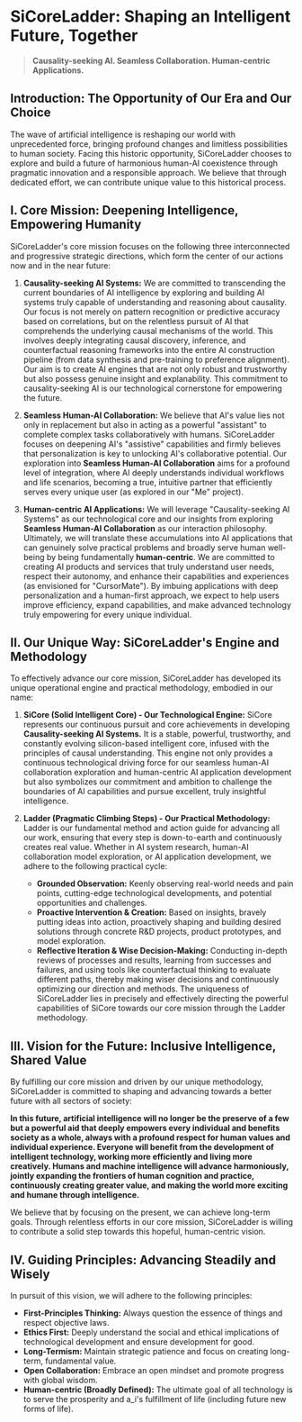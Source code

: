 # SiCoreLadder: Shaping an Intelligent Future, Together

> **Causality-seeking AI. Seamless Collaboration. Human-centric Applications.**


## Introduction: The Opportunity of Our Era and Our Choice

The wave of artificial intelligence is reshaping our world with unprecedented force, bringing profound changes and limitless possibilities to human society. Facing this historic opportunity, SiCoreLadder chooses to explore and build a future of harmonious human-AI coexistence through pragmatic innovation and a responsible approach. We believe that through dedicated effort, we can contribute unique value to this historical process.

## I. Core Mission: Deepening Intelligence, Empowering Humanity

SiCoreLadder's core mission focuses on the following three interconnected and progressive strategic directions, which form the center of our actions now and in the near future:

1.  **Causality-seeking AI Systems:**
    We are committed to transcending the current boundaries of AI intelligence by exploring and building AI systems truly capable of understanding and reasoning about causality. Our focus is not merely on pattern recognition or predictive accuracy based on correlations, but on the relentless pursuit of AI that comprehends the underlying causal mechanisms of the world. This involves deeply integrating causal discovery, inference, and counterfactual reasoning frameworks into the entire AI construction pipeline (from data synthesis and pre-training to preference alignment). Our aim is to create AI engines that are not only robust and trustworthy but also possess genuine insight and explanability. This commitment to causality-seeking AI is our technological cornerstone for empowering the future.

2.  **Seamless Human-AI Collaboration:**
    We believe that AI's value lies not only in replacement but also in acting as a powerful "assistant" to complete complex tasks collaboratively with humans. SiCoreLadder focuses on deepening AI's "assistive" capabilities and firmly believes that personalization is key to unlocking AI's collaborative potential. Our exploration into **Seamless Human-AI Collaboration** aims for a profound level of integration, where AI deeply understands individual workflows and life scenarios, becoming a true, intuitive partner that efficiently serves every unique user (as explored in our "Me" project).

3.  **Human-centric AI Applications:**
    We will leverage "Causality-seeking AI Systems" as our technological core and our insights from exploring **Seamless Human-AI Collaboration** as our interaction philosophy. Ultimately, we will translate these accumulations into AI applications that can genuinely solve practical problems and broadly serve human well-being by being fundamentally **human-centric**. We are committed to creating AI products and services that truly understand user needs, respect their autonomy, and enhance their capabilities and experiences (as envisioned for "CursorMate"). By imbuing applications with deep personalization and a human-first approach, we expect to help users improve efficiency, expand capabilities, and make advanced technology truly empowering for every unique individual.

## II. Our Unique Way: SiCoreLadder's Engine and Methodology

To effectively advance our core mission, SiCoreLadder has developed its unique operational engine and practical methodology, embodied in our name:

1.  **SiCore (Solid Intelligent Core) - Our Technological Engine:**
    SiCore represents our continuous pursuit and core achievements in developing **Causality-seeking AI Systems.** It is a stable, powerful, trustworthy, and constantly evolving silicon-based intelligent core, infused with the principles of causal understanding. This engine not only provides a continuous technological driving force for our seamless human-AI collaboration exploration and human-centric AI application development but also symbolizes our commitment and ambition to challenge the boundaries of AI capabilities and pursue excellent, truly insightful intelligence.

2.  **Ladder (Pragmatic Climbing Steps) - Our Practical Methodology:**
    Ladder is our fundamental method and action guide for advancing all our work, ensuring that every step is down-to-earth and continuously creates real value. Whether in AI system research, human-AI collaboration model exploration, or AI application development, we adhere to the following practical cycle:
    *   **Grounded Observation:** Keenly observing real-world needs and pain points, cutting-edge technological developments, and potential opportunities and challenges.
    *   **Proactive Intervention & Creation:** Based on insights, bravely putting ideas into action, proactively shaping and building desired solutions through concrete R&D projects, product prototypes, and model exploration.
    *   **Reflective Iteration & Wise Decision-Making:** Conducting in-depth reviews of processes and results, learning from successes and failures, and using tools like counterfactual thinking to evaluate different paths, thereby making wiser decisions and continuously optimizing our direction and methods.
    The uniqueness of SiCoreLadder lies in precisely and effectively directing the powerful capabilities of SiCore towards our core mission through the Ladder methodology.

## III. Vision for the Future: Inclusive Intelligence, Shared Value

By fulfilling our core mission and driven by our unique methodology, SiCoreLadder is committed to shaping and advancing towards a better future with all sectors of society:

**In this future, artificial intelligence will no longer be the preserve of a few but a powerful aid that deeply empowers every individual and benefits society as a whole, always with a profound respect for human values and individual experience. Everyone will benefit from the development of intelligent technology, working more efficiently and living more creatively. Humans and machine intelligence will advance harmoniously, jointly expanding the frontiers of human cognition and practice, continuously creating greater value, and making the world more exciting and humane through intelligence.**

We believe that by focusing on the present, we can achieve long-term goals. Through relentless efforts in our core mission, SiCoreLadder is willing to contribute a solid step towards this hopeful, human-centric vision.

## IV. Guiding Principles: Advancing Steadily and Wisely

In pursuit of this vision, we will adhere to the following principles:

*   **First-Principles Thinking:** Always question the essence of things and respect objective laws.
*   **Ethics First:** Deeply understand the social and ethical implications of technological development and ensure development for good.
*   **Long-Termism:** Maintain strategic patience and focus on creating long-term, fundamental value.
*   **Open Collaboration:** Embrace an open mindset and promote progress with global wisdom.
*   **Human-centric (Broadly Defined):** The ultimate goal of all technology is to serve the prosperity and a_i's fulfillment of life (including future new forms of life).
